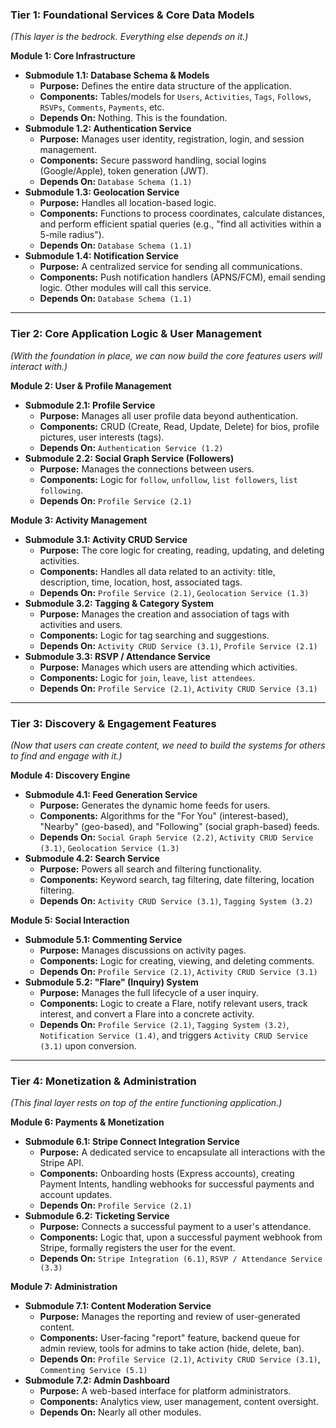 
### **Tier 1: Foundational Services & Core Data Models**

*(This layer is the bedrock. Everything else depends on it.)*

**Module 1: Core Infrastructure**

* **Submodule 1.1: Database Schema & Models**
  * **Purpose:** Defines the entire data structure of the application.
  * **Components:** Tables/models for `Users`, `Activities`, `Tags`, `Follows`, ` RSVPs`, `Comments`, `Payments`, etc.
  * **Depends On:** Nothing. This is the foundation.
* **Submodule 1.2: Authentication Service**
  * **Purpose:** Manages user identity, registration, login, and session management.
  * **Components:** Secure password handling, social logins (Google/Apple), token generation (JWT).
  * **Depends On:** `Database Schema (1.1)`
* **Submodule 1.3: Geolocation Service**
  * **Purpose:** Handles all location-based logic.
  * **Components:** Functions to process coordinates, calculate distances, and perform efficient spatial queries (e.g., "find all activities within a 5-mile radius").
  * **Depends On:** `Database Schema (1.1)`
* **Submodule 1.4: Notification Service**
  * **Purpose:** A centralized service for sending all communications.
  * **Components:** Push notification handlers (APNS/FCM), email sending logic. Other modules will call this service.
  * **Depends On:** `Database Schema (1.1)`

---

### **Tier 2: Core Application Logic & User Management**

*(With the foundation in place, we can now build the core features users will interact with.)*

**Module 2: User & Profile Management**

* **Submodule 2.1: Profile Service**
  * **Purpose:** Manages all user profile data beyond authentication.
  * **Components:** CRUD (Create, Read, Update, Delete) for bios, profile pictures, user interests (tags).
  * **Depends On:** `Authentication Service (1.2)`
* **Submodule 2.2: Social Graph Service (Followers)**
  * **Purpose:** Manages the connections between users.
  * **Components:** Logic for `follow`, `unfollow`, `list followers`, `list following`.
  * **Depends On:** `Profile Service (2.1)`

**Module 3: Activity Management**

* **Submodule 3.1: Activity CRUD Service**
  * **Purpose:** The core logic for creating, reading, updating, and deleting activities.
  * **Components:** Handles all data related to an activity: title, description, time, location, host, associated tags.
  * **Depends On:** `Profile Service (2.1)`, `Geolocation Service (1.3)`
* **Submodule 3.2: Tagging & Category System**
  * **Purpose:** Manages the creation and association of tags with activities and users.
  * **Components:** Logic for tag searching and suggestions.
  * **Depends On:** `Activity CRUD Service (3.1)`, `Profile Service (2.1)`
* **Submodule 3.3: RSVP / Attendance Service**
  * **Purpose:** Manages which users are attending which activities.
  * **Components:** Logic for `join`, `leave`, `list attendees`.
  * **Depends On:** `Profile Service (2.1)`, `Activity CRUD Service (3.1)`

---

### **Tier 3: Discovery & Engagement Features**

*(Now that users can create content, we need to build the systems for others to find and engage with it.)*

**Module 4: Discovery Engine**

* **Submodule 4.1: Feed Generation Service**
  * **Purpose:** Generates the dynamic home feeds for users.
  * **Components:** Algorithms for the "For You" (interest-based), "Nearby" (geo-based), and "Following" (social graph-based) feeds.
  * **Depends On:** `Social Graph Service (2.2)`, `Activity CRUD Service (3.1)`, `Geolocation Service (1.3)`
* **Submodule 4.2: Search Service**
  * **Purpose:** Powers all search and filtering functionality.
  * **Components:** Keyword search, tag filtering, date filtering, location filtering.
  * **Depends On:** `Activity CRUD Service (3.1)`, `Tagging System (3.2)`

**Module 5: Social Interaction**

* **Submodule 5.1: Commenting Service**
  * **Purpose:** Manages discussions on activity pages.
  * **Components:** Logic for creating, viewing, and deleting comments.
  * **Depends On:** `Profile Service (2.1)`, `Activity CRUD Service (3.1)`
* **Submodule 5.2: "Flare" (Inquiry) System**
  * **Purpose:** Manages the full lifecycle of a user inquiry.
  * **Components:** Logic to create a Flare, notify relevant users, track interest, and convert a Flare into a concrete activity.
  * **Depends On:** `Profile Service (2.1)`, `Tagging System (3.2)`, `Notification Service (1.4)`, and triggers `Activity CRUD Service (3.1)` upon conversion.

---

### **Tier 4: Monetization & Administration**

*(This final layer rests on top of the entire functioning application.)*

**Module 6: Payments & Monetization**

* **Submodule 6.1: Stripe Connect Integration Service**
  * **Purpose:** A dedicated service to encapsulate all interactions with the Stripe API.
  * **Components:** Onboarding hosts (Express accounts), creating Payment Intents, handling webhooks for successful payments and account updates.
  * **Depends On:** `Profile Service (2.1)`
* **Submodule 6.2: Ticketing Service**
  * **Purpose:** Connects a successful payment to a user's attendance.
  * **Components:** Logic that, upon a successful payment webhook from Stripe, formally registers the user for the event.
  * **Depends On:** `Stripe Integration (6.1)`, `RSVP / Attendance Service (3.3)`

**Module 7: Administration**

* **Submodule 7.1: Content Moderation Service**
  * **Purpose:** Manages the reporting and review of user-generated content.
  * **Components:** User-facing "report" feature, backend queue for admin review, tools for admins to take action (hide, delete, ban).
  * **Depends On:** `Profile Service (2.1)`, `Activity CRUD Service (3.1)`, `Commenting Service (5.1)`
* **Submodule 7.2: Admin Dashboard**
  * **Purpose:** A web-based interface for platform administrators.
  * **Components:** Analytics view, user management, content oversight.
  * **Depends On:** Nearly all other modules.
